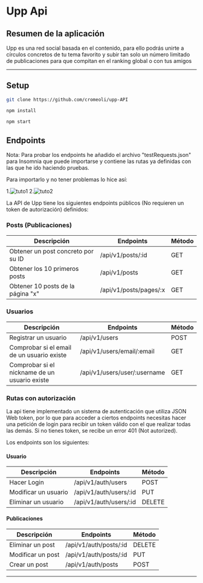 # Upp Api

## Resumen de la aplicación

Upp es una red social basada en el contenido, para ello podrás unirte a círculos concretos de tu tema favorito y subir tan solo un número limitado de publicaciones para que compitan en el ranking global o con tus amigos

---

## Setup

```bash
git clone https://github.com/cromeoli/upp-API
```
```bash 
npm install
```
```bash 
npm start
```

## Endpoints

Nota: Para probar los endpoints he añadido el archivo "testRequests.json" para Insomnia que puede importarse y contiene las rutas ya definidas con las que he ido haciendo pruebas.

Para importarlo y no tener problemas lo hice así:

1.![tuto1](https://user-images.githubusercontent.com/92324278/219983482-8faec9b5-6cf7-4c7f-bffd-912169d0023f.gif)
2.![tuto2](https://user-images.githubusercontent.com/92324278/219983485-6bf80dc8-1f6a-49b9-8c0d-5d30c398086b.gif)

La API de Upp tiene los siguientes endpoints públicos (No requieren un token de autorización) definidos:

### Posts (Publicaciones)

| Descripción                        | Endpoints                  | Método |
| ---------------------------------- | -------------------------- | ------ |
| Obtener un post concreto por su ID | /api/v1/posts/:id | GET    |
| Obtener los 10 primeros posts      | /api/v1/posts              | GET    |
| Obtener 10 posts de la página "x"  | /api/v1/posts/pages/:x     | GET    |

### Usuarios

| Descripción                                   | Endpoints                  | Método |
| --------------------------------------------- | -------------------------- | ------ |
| Registrar un usuario                          | /api/v1/users              | POST   |
| Comprobar si el email de un usuario existe    | /api/v1/users/email/:email | GET |
| Comprobar si el nickname de un usuario existe | /api/v1/users/user/:username | GET    |


### Rutas con autorización

La api tiene implementado un sistema de autenticación que utiliza JSON Web token, por lo que para acceder a ciertos endpoints 
necesitas hacer una petición de login para recibir un token válido con el que realizar todas las demás. 
Si no tienes token, se recibe un error 401 (Not autorized). 

Los endpoints son los siguientes:

#### Usuario

| Descripción                                   | Endpoints                  | Método |
| --------------------------------------------- | -------------------------- | ------ |
| Hacer Login                                   | /api/v1/auth/users | POST |
| Modificar un usuario                          | /api/v1/auth/users/:id          | PUT    |
| Eliminar un usuario                           | /api/v1/auth/users/:id          | DELETE    |

#### Publicaciones

| Descripción       | Endpoints              | Método |
| ----------------- | ---------------------- | ------ |
| Eliminar un post  | /api/v1/auth/posts/:id | DELETE |
| Modificar un post | /api/v1/auth/posts/:id | PUT    |
| Crear un post     | /api/v1/auth/posts     | POST   |

---
